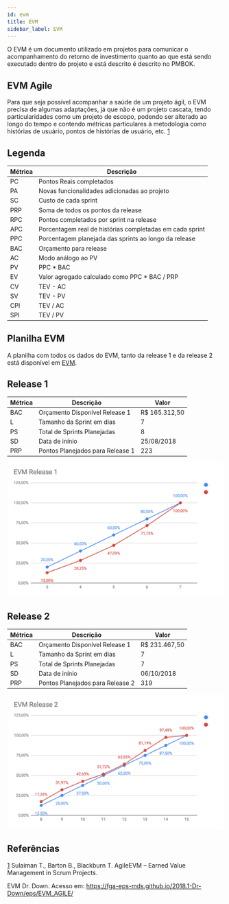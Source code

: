 ```yaml
---
id: evm
title: EVM
sidebar_label: EVM
---
```


O EVM é um documento utilizado em projetos para comunicar o acompanhamento do retorno de investimento quanto ao que está sendo executado dentro do projeto e está descrito é descrito no PMBOK.

## EVM Agile

Para que seja possível acompanhar a saúde de um projeto ágil, o EVM precisa de algumas adaptações, já que não é um projeto cascata, tendo particularidades como um projeto de escopo, podendo ser alterado ao longo do tempo e contendo métricas particulares à metodologia como histórias de usuário, pontos de histórias de usuário, etc. [1](#referencias)

## Legenda

|Métrica|Descrição|
|-------|---------|
|PC|Pontos Reais completados|
|PA|Novas funcionalidades adicionadas ao projeto|
|SC|Custo de cada sprint|
|PRP|Soma de todos os pontos da release|
|RPC|Pontos completados por sprint na release|
|APC|Porcentagem real de histórias completadas em cada sprint|
|PPC|Porcentagem planejada das sprints ao longo da release|
|BAC|Orçamento para release|
|AC|Modo análogo ao PV|
|PV|PPC * BAC|
|EV|Valor agregado calculado como PPC * BAC / PRP|
|CV|TEV - AC|
|SV|TEV - PV|
|CPI|TEV / AC|
|SPI|TEV / PV|

## Planilha EVM

A planilha com todos os dados do EVM, tanto da release 1 e da release 2 está disponível em [EVM](https://docs.google.com/spreadsheets/d/1-9_IZAkohG6TObwngSHjI-Ua9gkoXecHn9dI-WMfIe8/edit?usp=sharing).

## Release 1

|Métrica|Descrição|Valor|
|-------|---------|-----|
|BAC|Orçamento Disponível Release 1|R$ 165.312,50|
|L|Tamanho da Sprint em dias|7|
|PS|Total de Sprints Planejadas|8|
|SD|Data de inínio|25/08/2018|
|PRP|Pontos Planejados para Release 1|223|

![Gráfico EVM Release 1](assets/evm/evm1.png)
## Release 2

|Métrica|Descrição|Valor|
|-------|---------|-----|
|BAC|Orçamento Disponível Release 1|R$ 231.467,50|
|L|Tamanho da Sprint em dias|7|
|PS|Total de Sprints Planejadas|7|
|SD|Data de inínio|06/10/2018|
|PRP|Pontos Planejados para Release 2|319|

![Gráfico EVM Release 1](assets/evm/evm2.png)

## Referências
[1](https://github.com/fga-eps-mds/A-Disciplina/blob/master/Agil_material/AgileEVM_-_Earned_Value_Management_in_Scrum_Projects.pdf) Sulaiman T., Barton B., Blackburn T. AgileEVM – Earned Value Management in Scrum Projects.

EVM Dr. Down. Acesso em: https://fga-eps-mds.github.io/2018.1-Dr-Down/eps/EVM_AGILE/ 
